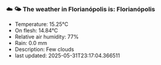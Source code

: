 ### ☁️ 🌤️  The weather in Florianópolis is: Florianópolis

- Temperature: 15.25°C
- On flesh: 14.84°C
- Relative air humidity: 77%
- Rain: 0.0 mm
- Description: Few clouds
- last updated: 2025-05-31T23:17:04.366511
